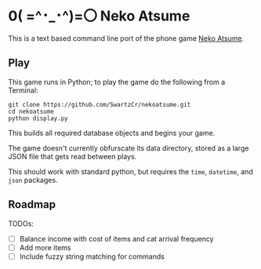 # 0( =^･_･^)=〇 Neko Atsume

This is a text based command line port of the phone game [Neko Atsume](https://play.google.com/store/apps/details?id=jp.co.hit_point.nekoatsume&hl=en).

## Play

This game runs in Python; to play the game do the following from a Terminal:

```
git clone https://github.com/SwartzCr/nekoatsume.git
cd nekoatsume
python display.py
```

This builds all required database objects and begins your game.

The game doesn't currently obfurscate its data directory, stored as a large
JSON file that gets read between plays.

This should work with standard python, but requires the `time`, `datetime`,
and `json` packages.

## Roadmap

TODOs:

* [ ] Balance income with cost of items and cat arrival frequency
* [ ] Add more items
* [ ] Include fuzzy string matching for commands
